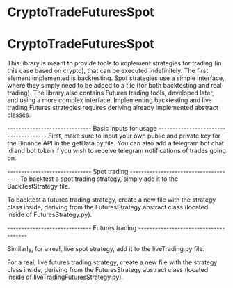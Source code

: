 # CryptoTradeFuturesSpot

# CryptoTradeFuturesSpot

This library is meant to provide tools to implement strategies for trading (in this case based on crypto), that can be executed indefinitely.
The first element implemented is backtesting. Spot strategies use a simple interface, where they simply need to be added to a file (for both backtesting and real trading).
The library also contains Futures trading tools, developed later, and using a more complex interface.
Implementing backtesting and live trading Futures strategies requires deriving already implemented abstract classes.

------------------------------  Basic inputs for usage --------------------------------------
First, make sure to input your own public and private key for the Binance API in the getData.py file.
You can also add a telegram bot chat id and bot token if you wish to receive telegram notifications of trades going on.

------------------------------        Spot trading     --------------------------------------
To backtest a spot trading strategy, simply add it to the BackTestStrategy file.

To backtest a futures trading strategy, create a new file with the strategy class inside, deriving from the FuturesStrategy abstract class (located inside of FuturesStrategy.py).


------------------------------     Futures trading     --------------------------------------

Similarly, for a real, live spot strategy, add it to the liveTrading.py file.

For a real, live futures trading strategy, create a new file with the strategy class inside, deriving from the FuturesStrategy abstract class (located inside of liveTradingFuturesStrategy.py).
